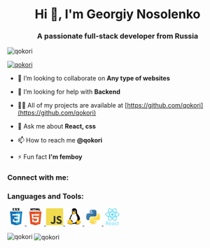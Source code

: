 <h1 align="center">Hi 👋, I'm Georgiy Nosolenko</h1>
<h3 align="center">A passionate full-stack developer from Russia</h3>

<p align="left"> <img src="https://komarev.com/ghpvc/?username=qokori&label=Profile%20views&color=0e75b6&style=flat" alt="qokori" /> </p>

<p align="left"> <a href="https://github.com/ryo-ma/github-profile-trophy"><img src="https://github-profile-trophy.vercel.app/?username=qokori" alt="qokori" /></a> </p>

- 👯 I’m looking to collaborate on **Any type of websites**

- 🤝 I’m looking for help with **Backend**

- 👨‍💻 All of my projects are available at [https://github.com/qokori](https://github.com/qokori)

- 💬 Ask me about **React, css**

- 📫 How to reach me **@qokori**

- ⚡ Fun fact **I'm femboy**

<h3 align="left">Connect with me:</h3>
<p align="left">
</p>

<h3 align="left">Languages and Tools:</h3>
<p align="left"> <a href="https://www.w3schools.com/css/" target="_blank" rel="noreferrer"> <img src="https://raw.githubusercontent.com/devicons/devicon/master/icons/css3/css3-original-wordmark.svg" alt="css3" width="40" height="40"/> </a> <a href="https://www.w3.org/html/" target="_blank" rel="noreferrer"> <img src="https://raw.githubusercontent.com/devicons/devicon/master/icons/html5/html5-original-wordmark.svg" alt="html5" width="40" height="40"/> </a> <a href="https://developer.mozilla.org/en-US/docs/Web/JavaScript" target="_blank" rel="noreferrer"> <img src="https://raw.githubusercontent.com/devicons/devicon/master/icons/javascript/javascript-original.svg" alt="javascript" width="40" height="40"/> </a> <a href="https://www.linux.org/" target="_blank" rel="noreferrer"> <img src="https://raw.githubusercontent.com/devicons/devicon/master/icons/linux/linux-original.svg" alt="linux" width="40" height="40"/> </a> <a href="https://www.python.org" target="_blank" rel="noreferrer"> <img src="https://raw.githubusercontent.com/devicons/devicon/master/icons/python/python-original.svg" alt="python" width="40" height="40"/> </a> <a href="https://reactjs.org/" target="_blank" rel="noreferrer"> <img src="https://raw.githubusercontent.com/devicons/devicon/master/icons/react/react-original-wordmark.svg" alt="react" width="40" height="40"/> </a> </p>

<p><img align="left" src="https://github-readme-stats.vercel.app/api/top-langs?username=qokori&show_icons=true&locale=en&layout=compact" alt="qokori" /></p>

<p>&nbsp;<img align="center" src="https://github-readme-stats.vercel.app/api?username=qokori&show_icons=true&locale=en" alt="qokori" /></p>

